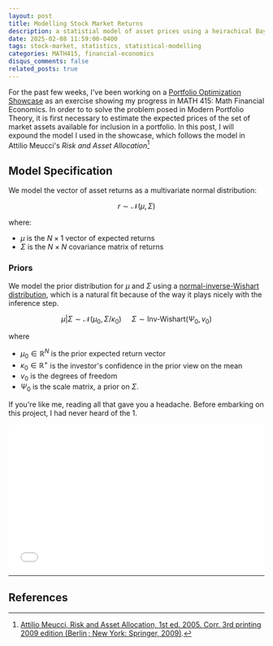 ```yaml
---
layout: post
title: Modelling Stock Market Returns
description: a statistial model of asset prices using a heirachical Bayesian model
date: 2025-02-08 11:59:00-0400
tags: stock-market, statistics, statistical-modelling
categories: MATH415, financial-economics
disqus_comments: false
related_posts: true
---
```



For the past few weeks, I've been working on a [Portfolio Optimization Showcase](/projects/financial_econ) as an exercise showing my progress in MATH 415: Math Financial Economics. In order to to solve the problem posed in Modern Portfolio Theory, it is first necessary to estimate the expected prices of the set of market assets available for inclusion in a portfolio. In this post, I will expound the model I used in the showcase, which follows the model in Attilio Meucci's *Risk and Asset Allocation*[^fn]

## **Model Specification**

We model the vector of asset returns as a multivariate normal distribution:

$$\begin{equation}r \sim \mathcal{N}(\mu, \Sigma)\end{equation}$$

where:
- $\mu$ is the $N \times 1$ vector of expected returns
- $\Sigma$ is the $N \times N$ covariance matrix of returns

### Priors

We model the prior distribution for $\mu$ and $\Sigma$ using a [normal-inverse-Wishart distribution](https://en.wikipedia.org/wiki/Normal-inverse-Wishart_distribution), which is a natural fit because of the way it plays nicely with the inference step.

$$\mu | \Sigma \sim \mathcal{N}(\mu_0, \Sigma / \kappa_0) \hspace{16pt} \Sigma \sim \text{Inv-Wishart}(\Psi_0, v_0)$$

where
- $\mu_0 \in \mathbb{R}^N$ is the prior expected return vector
- $\kappa_0 \in \mathbb{R}^+$ is the investor's confidence in the prior view on the mean
- $v_0$ is the degrees of freedom
- $\Psi_0$ is the scale matrix, a prior on $\Sigma$.

If you're like me, reading all that gave you a headache. Before embarking on this project, I had never heard of the 1. 

<div style="aspect-ratio: 16/9">
  <iframe src="{{ '/assets/plotly/stockreturnmodelling_cov_scatterplot.html' | relative_url }}" frameborder='0' scrolling='no' height="100%" width="100%"></iframe>
</div>

---
## **References**

[^fn]: [Attilio Meucci, Risk and Asset Allocation, 1st ed. 2005. Corr. 3rd printing 2009 edition (Berlin ; New York: Springer, 2009)](https://link.springer.com/book/10.1007/978-3-540-27904-4).